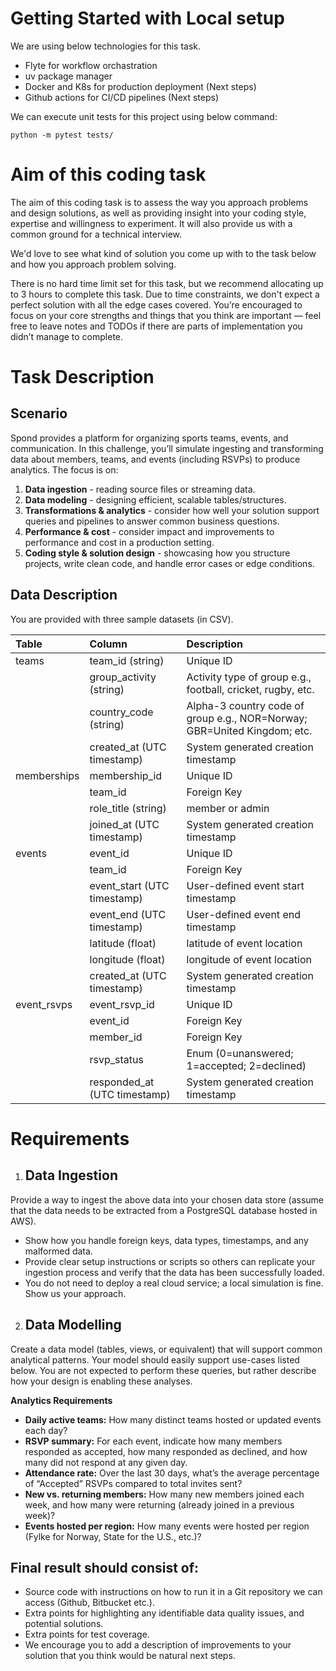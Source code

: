 # Getting Started with Local setup

We are using below technologies for this task.

- Flyte for workflow orchastration
- uv package manager
- Docker and K8s for production deployment (Next steps)
- Github actions for CI/CD pipelines (Next steps)

We can execute unit tests for this project using below command:

```
python -m pytest tests/
```

# Aim of this coding task

The aim of this coding task is to assess the way you approach problems and design solutions, as well as providing insight into your coding style, expertise and willingness to experiment. It will also provide us with a common ground for a technical interview.

We'd love to see what kind of solution you come up with to the task below and how you approach problem solving.

There is no hard time limit set for this task, but we recommend allocating up to 3 hours to complete this task. Due to time constraints, we don't expect a perfect solution with all the edge cases covered. You’re encouraged to focus on your core strengths and things that you think are important — feel free to leave notes and TODOs if there are parts of implementation you didn’t manage to complete.

# Task Description

## Scenario

Spond provides a platform for organizing sports teams, events, and communication. In this challenge, you’ll simulate ingesting and transforming data about members, teams, and events (including RSVPs) to produce analytics. The focus is on:

1. **Data ingestion** \- reading source files or streaming data.
2. **Data modeling** \- designing efficient, scalable tables/structures.
3. **Transformations & analytics** \- consider how well your solution support queries and pipelines to answer common business questions.
4. **Performance & cost** \- consider impact and improvements to performance and cost in a production setting.
5. **Coding style & solution design** \- showcasing how you structure projects, write clean code, and handle error cases or edge conditions.

## Data Description

You are provided with three sample datasets (in CSV).

| Table       | Column                       | Description                                                              |
| :---------- | :--------------------------- | :----------------------------------------------------------------------- |
| teams       | team_id (string)             | Unique ID                                                                |
|             | group_activity (string)      | Activity type of group e.g., football, cricket, rugby, etc.              |
|             | country_code (string)        | Alpha-3 country code of group e.g., NOR=Norway; GBR=United Kingdom; etc. |
|             | created_at (UTC timestamp)   | System generated creation timestamp                                      |
| memberships | membership_id                | Unique ID                                                                |
|             | team_id                      | Foreign Key                                                              |
|             | role_title (string)          | member or admin                                                          |
|             | joined_at (UTC timestamp)    | System generated creation timestamp                                      |
| events      | event_id                     | Unique ID                                                                |
|             | team_id                      | Foreign Key                                                              |
|             | event_start (UTC timestamp)  | User-defined event start timestamp                                       |
|             | event_end (UTC timestamp)    | User-defined event end timestamp                                         |
|             | latitude (float)             | latitude of event location                                               |
|             | longitude (float)            | longitude of event location                                              |
|             | created_at (UTC timestamp)   | System generated creation timestamp                                      |
| event_rsvps | event_rsvp_id                | Unique ID                                                                |
|             | event_id                     | Foreign Key                                                              |
|             | member_id                    | Foreign Key                                                              |
|             | rsvp_status                  | Enum (0=unanswered; 1=accepted; 2=declined)                              |
|             | responded_at (UTC timestamp) | System generated creation timestamp                                      |

# Requirements

1. ## Data Ingestion

Provide a way to ingest the above data into your chosen data store (assume that the data needs to be extracted from a PostgreSQL database hosted in AWS).

- Show how you handle foreign keys, data types, timestamps, and any malformed data.
- Provide clear setup instructions or scripts so others can replicate your ingestion process and verify that the data has been successfully loaded.
- You do not need to deploy a real cloud service; a local simulation is fine. Show us your approach.

2. ## Data Modelling

Create a data model (tables, views, or equivalent) that will support common analytical patterns. Your model should easily support use-cases listed below. You are not expected to perform these queries, but rather describe how your design is enabling these analyses.

**Analytics Requirements**

- **Daily active teams:** How many distinct teams hosted or updated events each day?
- **RSVP summary:** For each event, indicate how many members responded as accepted, how many responded as declined, and how many did not respond at any given day.
- **Attendance rate:** Over the last 30 days, what’s the average percentage of “Accepted” RSVPs compared to total invites sent?
- **New vs. returning members:** How many new members joined each week, and how many were returning (already joined in a previous week)?
- **Events hosted per region:** How many events were hosted per region (Fylke for Norway, State for the U.S., etc.)?

## Final result should consist of:

- Source code with instructions on how to run it in a Git repository we can access (Github, Bitbucket etc.).
- Extra points for highlighting any identifiable data quality issues, and potential solutions.
- Extra points for test coverage.
- We encourage you to add a description of improvements to your solution that you think would be natural next steps.

